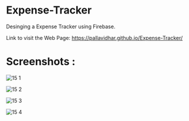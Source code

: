 # Expense-Tracker
Desinging a Expense Tracker using Firebase.

Link to visit the Web Page:
 https://pallavidhar.github.io/Expense-Tracker/
 
 # Screenshots :
 
![15 1](https://user-images.githubusercontent.com/66560935/92762566-58554b80-f3b0-11ea-8b46-2635c896c891.png)



![15 2](https://user-images.githubusercontent.com/66560935/92762574-59867880-f3b0-11ea-9f79-e6195662f748.png)



![15 3](https://user-images.githubusercontent.com/66560935/92762578-5b503c00-f3b0-11ea-8e41-79562be512c6.png)



![15 4](https://user-images.githubusercontent.com/66560935/92762583-5c816900-f3b0-11ea-9b49-9eb324222310.png)
